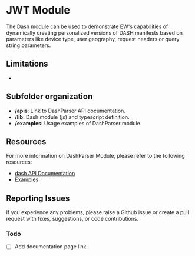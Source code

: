 # JWT Module

The Dash module can be used to demonstrate EW's capabilities of dynamically creating personalized versions of DASH manifests based on parameters like device type, user geography, request headers or query string parameters.

## Limitations
-
## Subfolder organization
* **/apis**: Link to DashParser API documentation.
* **/lib**: Dash module (js) and typescript definition.
* **/examples**: Usage examples of DashParser module.

## Resources
For more information on DashParser Module, please refer to the following resources:
* [dash API Documentation]()
* [Examples](./examples/)

## Reporting Issues
If you experience any problems, please raise a Github issue or create a pull request with fixes, suggestions, or code contributions.

### Todo
- [ ] Add documentation page link.